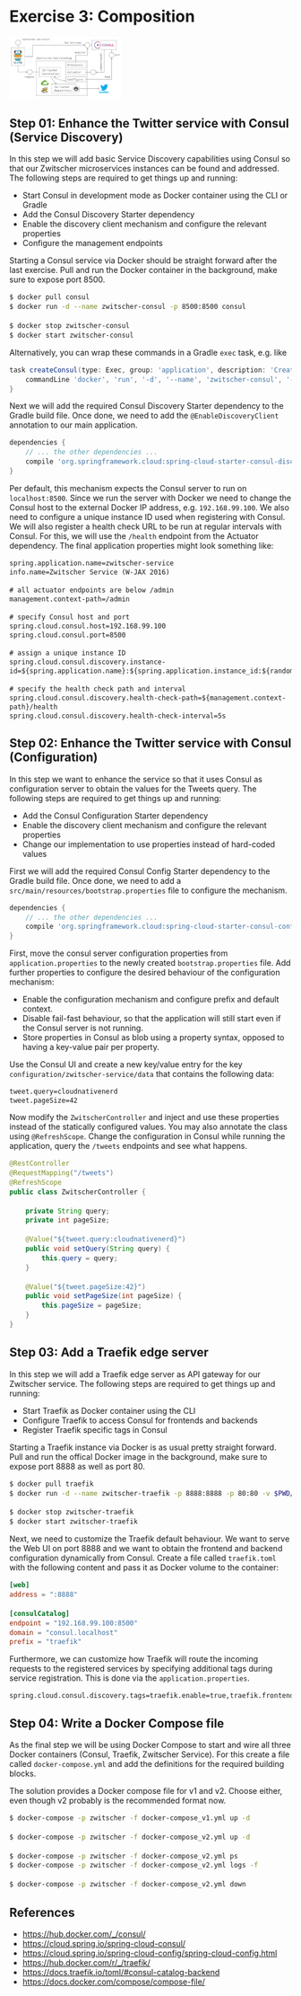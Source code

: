# Exercise 3: Composition

<img src="illustration-03.png" alt="Exercise 3 Illustration" style="width: 200px;"/>

## Step 01: Enhance the Twitter service with Consul (Service Discovery)

In this step we will add basic Service Discovery capabilities using Consul so that our
Zwitscher microservices instances can be found and addressed. The following steps are
required to get things up and running:

* Start Consul in development mode as Docker container using the CLI or Gradle
* Add the Consul Discovery Starter dependency
* Enable the discovery client mechanism and configure the relevant properties
* Configure the management endpoints

Starting a Consul service via Docker should be straight forward after the last exercise.
Pull and run the Docker container in the background, make sure to expose port 8500.

```bash
$ docker pull consul
$ docker run -d --name zwitscher-consul -p 8500:8500 consul

$ docker stop zwitscher-consul
$ docker start zwitscher-consul
```

Alternatively, you can wrap these commands in a Gradle `exec` task, e.g. like

```groovy
task createConsul(type: Exec, group: 'application', description: 'Create Consul container') {
    commandLine 'docker', 'run', '-d', '--name', 'zwitscher-consul', '-p', '8500:8500', 'consul'
}
```

Next we will add the required Consul Discovery Starter dependency to the Gradle build file. Once
done, we need to add the `@EnableDiscoveryClient` annotation to our main application.

```groovy
dependencies {
    // ... the other dependencies ...
    compile 'org.springframework.cloud:spring-cloud-starter-consul-discovery'
}
```

Per default, this mechanism expects the Consul server to run on `localhost:8500`. Since we run the
server with Docker we need to change the Consul host to the external Docker IP address, e.g. `192.168.99.100`.
We also need to configure a unique instance ID used when registering with Consul. We will also register
a health check URL to be run at regular intervals with Consul. For this, we will use the `/health` endpoint
from the Actuator dependency. The final application properties might look something like:

```
spring.application.name=zwitscher-service
info.name=Zwitscher Service (W-JAX 2016)

# all actuator endpoints are below /admin
management.context-path=/admin

# specify Consul host and port
spring.cloud.consul.host=192.168.99.100
spring.cloud.consul.port=8500

# assign a unique instance ID
spring.cloud.consul.discovery.instance-id=${spring.application.name}:${spring.application.instance_id:${random.value}}

# specify the health check path and interval
spring.cloud.consul.discovery.health-check-path=${management.context-path}/health
spring.cloud.consul.discovery.health-check-interval=5s
```


## Step 02: Enhance the Twitter service with Consul (Configuration)

In this step we want to enhance the service so that it uses Consul as configuration server
to obtain the values for the Tweets query. The following steps are required to get things
up and running:

* Add the Consul Configuration Starter dependency
* Enable the discovery client mechanism and configure the relevant properties
* Change our implementation to use properties instead of hard-coded values

First we will add the required Consul Config Starter dependency to the Gradle build file. Once
done, we need to add a `src/main/resources/bootstrap.properties` file to configure the mechanism.

```groovy
dependencies {
    // ... the other dependencies ...
    compile 'org.springframework.cloud:spring-cloud-starter-consul-config'
}
```

First, move the consul server configuration properties from `application.properties` to the
newly created `bootstrap.properties` file. Add further properties to configure the desired
behaviour of the configuration mechanism:

* Enable the configuration mechanism and configure prefix and default context.
* Disable fail-fast behaviour, so that the application will still start even if the Consul
  server is not running.
* Store properties in Consul as blob using a property syntax, opposed to having a
  key-value pair per property.

Use the Consul UI and create a new key/value entry for the key `configuration/zwitscher-service/data`
that contains the following data:

```
tweet.query=cloudnativenerd
tweet.pageSize=42
```

Now modify the `ZwitscherController` and inject and use these properties instead of the statically
configured values. You may also annotate the class using `@RefreshScope`. Change the configuration
in Consul while running the application, query the `/tweets` endpoints and see what happens.

```java
@RestController
@RequestMapping("/tweets")
@RefreshScope
public class ZwitscherController {

    private String query;
    private int pageSize;

    @Value("${tweet.query:cloudnativenerd}")
    public void setQuery(String query) {
        this.query = query;
    }

    @Value("${tweet.pageSize:42}")
    public void setPageSize(int pageSize) {
        this.pageSize = pageSize;
    }
}
```


## Step 03: Add a Traefik edge server

In this step we will add a Traefik edge server as API gateway for our Zwitscher service.
The following steps are required to get things up and running:

* Start Traefik as Docker container using the CLI
* Configure Traefik to access Consul for frontends and backends
* Register Traefik specific tags in Consul

Starting a Traefik instance via Docker is as usual pretty straight forward.
Pull and run the offical Docker image in the background, make sure to expose port 8888
as well as port 80.

```bash
$ docker pull traefik
$ docker run -d --name zwitscher-traefik -p 8888:8888 -p 80:80 -v $PWD/traefik.toml:/etc/traefik/traefik.toml traefik

$ docker stop zwitscher-traefik
$ docker start zwitscher-traefik
```

Next, we need to customize the Traefik default behaviour. We want to serve the Web UI on port 8888 and we
want to obtain the frontend and backend configuration dynamically from Consul. Create a file called `traefik.toml`
with the following content and pass it as Docker volume to the container:

```toml
[web]
address = ":8888"

[consulCatalog]
endpoint = "192.168.99.100:8500"
domain = "consul.localhost"
prefix = "traefik"
```

Furthermore, we can customize how Traefik will route the incoming requests to the registered services by
specifying additional tags during service registration. This is done via the `application.properties`.

```
spring.cloud.consul.discovery.tags=traefik.enable=true,traefik.frontend.rule=Path:/tweets,traefik.tags=api
```


## Step 04: Write a Docker Compose file

As the final step we will be using Docker Compose to start and wire all three Docker containers
(Consul, Traefik, Zwitscher Service). For this create a file called `docker-compose.yml` and add
the definitions for the required building blocks.

The solution provides a Docker compose file for v1 and v2. Choose either, even though v2 probably
is the recommended format now.

```bash
$ docker-compose -p zwitscher -f docker-compose_v1.yml up -d

$ docker-compose -p zwitscher -f docker-compose_v2.yml up -d

$ docker-compose -p zwitscher -f docker-compose_v2.yml ps
$ docker-compose -p zwitscher -f docker-compose_v2.yml logs -f

$ docker-compose -p zwitscher -f docker-compose_v2.yml down
```


## References

* https://hub.docker.com/_/consul/
* https://cloud.spring.io/spring-cloud-consul/
* https://cloud.spring.io/spring-cloud-config/spring-cloud-config.html
* https://hub.docker.com/r/_/traefik/
* https://docs.traefik.io/toml/#consul-catalog-backend
* https://docs.docker.com/compose/compose-file/

